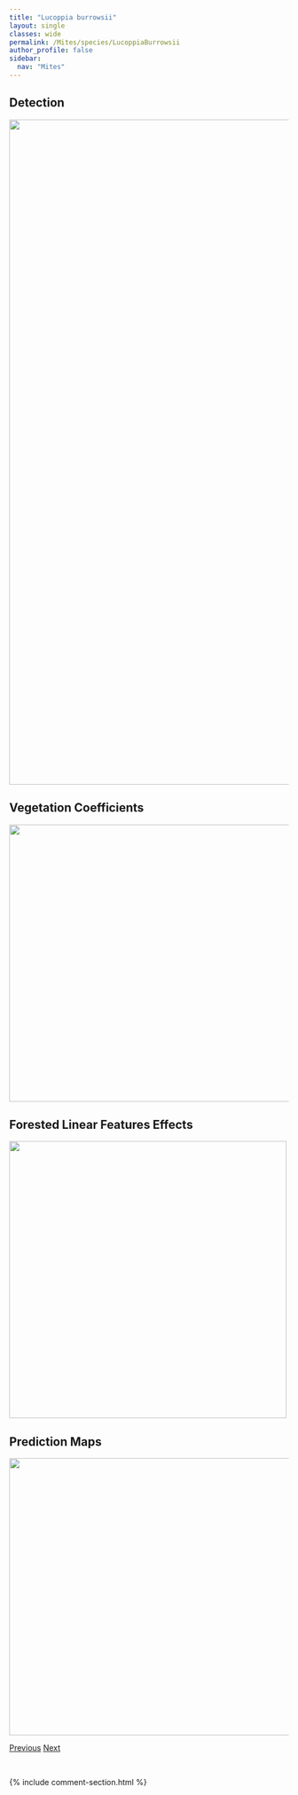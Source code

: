 ```yaml
---
title: "Lucoppia burrowsii"
layout: single
classes: wide
permalink: /Mites/species/LucoppiaBurrowsii
author_profile: false
sidebar:
  nav: "Mites"
---
```


<h2>Detection</h2>

<a href="https://drive.google.com/uc?export=view&id=1SNEK2i2fTCAEeDToN9NSyoIxIc_trcCi">
<img src="https://drive.google.com/uc?export=view&id=1SNEK2i2fTCAEeDToN9NSyoIxIc_trcCi" height = "1200" width = "800">
</a>


<h2>Vegetation Coefficients</h2>

<a href="https://drive.google.com/uc?export=view&id=1LIBKF1fzCqUbGngeonNiHvU9tarIcQOW">
<img src="https://drive.google.com/uc?export=view&id=1LIBKF1fzCqUbGngeonNiHvU9tarIcQOW" height = "500" width = "1000">
</a>


<h2>Forested Linear Features Effects</h2>

<a href="https://drive.google.com/uc?export=view&id=1Vu96zyQwaU2E2JAe8vjt3nuyGuW4cOHe">
<img src="https://drive.google.com/uc?export=view&id=1Vu96zyQwaU2E2JAe8vjt3nuyGuW4cOHe" height = "500" width = "500">
</a>


<h2>Prediction Maps</h2>

<a href="https://drive.google.com/uc?export=view&id=1GuVh8JlAxwMrezBM7kwrXvIDnteJkiCU">
<img src="https://drive.google.com/uc?export=view&id=1GuVh8JlAxwMrezBM7kwrXvIDnteJkiCU" height = "500" width = "1000">
</a>


<a href="/DevelopmentWebsite/Mites/species/LimnozetesCanadensissl" class="pagination--pager" title="Limnozetes canadensis s.l.">Previous</a> <a href="/DevelopmentWebsite/Mites/species/LucoppiaSp1LML" class="pagination--pager" title="Lucoppia sp. 1 LML">Next</a>

<p>&nbsp;</p>

{% include comment-section.html %}
